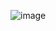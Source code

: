 
![image](https://user-images.githubusercontent.com/67835881/124374752-96af5480-dcbb-11eb-8a00-3034ea93537d.png)
